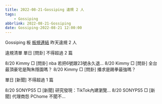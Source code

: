 ```yaml
---
title: 2022-08-21-Gossiping 違規 2 人
tags:
    - Gossiping
abbrlink: 2022-08-21-Gossiping
date: Gossiping-2022-08-21 12:00:00
---
```

Gossiping 板 [板規連結](https://www.ptt.cc/bbs/Gossiping/M.1637425085.A.07D.html)
昨天違規 2 人
<!-- more -->

違規清單
單日 [問卦] 不得超過 2 篇

8/20 Kimmy □ [問卦] nba 若把6號跟23號永久退…
8/20 Kimmy □ [問卦] 全台最頂豪宅是陶朱隱園嗎？
8/20 Kimmy □ [問卦] 播求是踢拳最強嗎？

單日 [新聞] 不得超過 1 篇

8/20 SONYPS5 □ [新聞] 研究發現：TikTok內建瀏覽…
8/20 SONYPS5 □ [新聞]  代理商怨 PChome 不聞不…